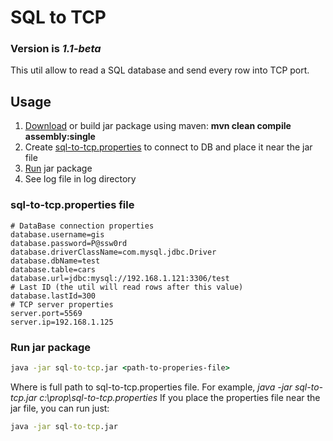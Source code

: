 # SQL to TCP
### Version is *1.1-beta*

This util allow to read a SQL database and send every row into TCP port.

## Usage

1. [Download](https://github.com/rublin/SQLtoTCP/releases) or build jar package using maven: **mvn clean compile assembly:single**
2. Create [sql-to-tcp.properties](#sql-to-tcp.properties-file) to connect to DB and place it near the jar file
3. [Run](#Run-jar-package) jar package
4. See log file in log directory

### sql-to-tcp.properties file

```properties
# DataBase connection properties
database.username=gis
database.password=P@ssw0rd
database.driverClassName=com.mysql.jdbc.Driver
database.dbName=test
database.table=cars
database.url=jdbc:mysql://192.168.1.121:3306/test
# Last ID (the util will read rows after this value)
database.lastId=300
# TCP server properties
server.port=5569
server.ip=192.168.1.125
```

### Run jar package

```cmd
java -jar sql-to-tcp.jar <path-to-properies-file>
```

Where <path-to-properies-file> is full path to sql-to-tcp.properties file. For example, *java -jar sql-to-tcp.jar c:\prop\sql-to-tcp.properties*
If you place the properties file near the jar file, you can run just:

```cmd
java -jar sql-to-tcp.jar
```